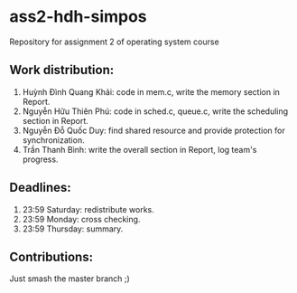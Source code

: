 # ass2-hdh-simpos
Repository for assignment 2 of operating system course

## Work distribution:

1. Huỳnh Đình Quang Khải: code in mem.c, write the memory section in Report.
2. Nguyễn Hữu Thiên Phú: code in sched.c, queue.c, write the scheduling section in Report.
3. Nguyễn Đỗ Quốc Duy: find shared resource and provide protection for synchronization. 
4. Trần Thanh Bình: write the overall section in Report, log team's progress.

## Deadlines:

1. 23:59 Saturday: redistribute works.
2. 23:59 Monday: cross checking.
3. 23:59 Thursday: summary.

## Contributions:

Just smash the master branch ;)

